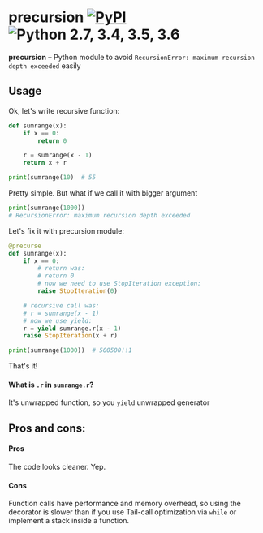 precursion [![PyPI](https://img.shields.io/pypi/v/precursion.svg)](https://pypi.org/project/precursion/) ![Python 2.7, 3.4, 3.5, 3.6](https://img.shields.io/pypi/pyversions/precursion.svg)
======
**precursion** – Python module to avoid `RecursionError: maximum recursion depth exceeded` easily

## Usage

Ok, let's write recursive function:
```python
def sumrange(x):
    if x == 0:
        return 0

    r = sumrange(x - 1)
    return x + r

print(sumrange(10)  # 55
```
Pretty simple. But what if we call it with bigger argument
```python
print(sumrange(1000))
# RecursionError: maximum recursion depth exceeded
```
Let's fix it with precursion module:
```python
@precurse
def sumrange(x):
    if x == 0:
        # return was:
        # return 0
        # now we need to use StopIteration exception:
        raise StopIteration(0)

    # recursive call was:
    # r = sumrange(x - 1)
    # now we use yield:
    r = yield sumrange.r(x - 1)
    raise StopIteration(x + r)

print(sumrange(1000))  # 500500!!1
```
That's it!

#### What is `.r` in `sumrange.r`?

It's unwrapped function, so you `yield` unwrapped generator

## Pros and cons:

#### Pros
The code looks cleaner. Yep.

#### Cons
Function calls have performance and memory overhead, so using
the decorator is slower than if you use Tail-call optimization via `while`
or implement a stack inside a function.